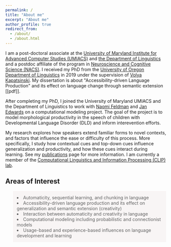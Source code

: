 ```yaml
---
permalink: /
title: "About me"
excerpt: "About me"
author_profile: true
redirect_from: 
  - /about/
  - /about.html
---
```



I am a post-doctoral associate at the [University of Maryland Institute for Advanced Computer Studies (UMIACS)](https://www.umiacs.umd.edu) and [the Department of Linguistics](https://linguistics.umd.edu) and a postdoc affiliate of the program in [Neuroscience and Cognitive Science (NACS)](https://nacs.umd.edu). I received my PhD from the [University of Oregon Department of Linguistics](https://linguistics.uoregon.edu) in 2019 under the supervision of [Volya Kapatsinski](https://blogs.uoregon.edu/ublab/whoiswho/). My dissertation is about "Accessibility-driven Language Production" and its effect on language change through semantic extension [[pdf]]. 

After completing my PhD, I joined the University of Maryland UMIACS and the Department of Linguistics to work with [Naomi Feldman](http://users.umiacs.umd.edu/~nhf/) and [Jan Edwards](https://learningtotalk.umd.edu) on a computational modeling project. The goal of the project is to model morphological productivity in the speech of children with Developmental Language Disorder (DLD) and inform interevention efforts. 

My research explores how speakers extend familiar forms to novel contexts, and factors that influence the ease or difficulty of this process. More specifically, I study how contextual cues and top-down cues influence generalization and productivity, and how these cues interact during learning. See my [publications](https://zaraharmon.github.io/Publications/) page for more information. I am currently a member of the [Computational Linguistics and Information Processing (CLIP) lab](https://wiki.umiacs.umd.edu/clip/index.php/Main_Page).

## Areas of Interest
<blockquote style="border: 2px solid #F8F5F5; padding: 10px; background-color: #F8F5F5;"> 
<li> Automaticity, sequential learning, and chunking in language
<li> Accessibility-driven language production and its effect on generalization and semantic extension (creativity)
<li> Interaction between automaticity and creativity in language
<li> Computational modeling including probabilistic and connectionist models
<li> Usage-based and experience-based influences on language development and learning
</blockquote>
